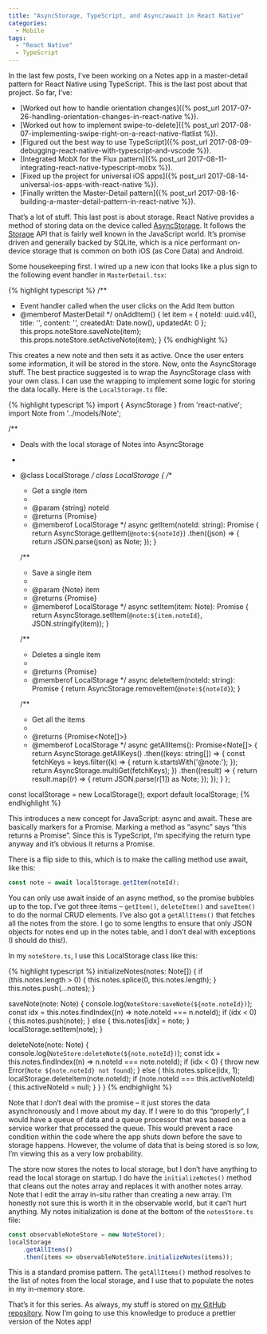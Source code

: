 ```yaml
---
title: "AsyncStorage, TypeScript, and Async/await in React Native"
categories:
  - Mobile
tags:
  - "React Native"
  - TypeScript
---
```


In the last few posts, I’ve been working on a Notes app in a master-detail pattern for React Native using TypeScript. This is the last post about that project. So far, I’ve:

* [Worked out how to handle orientation changes]({% post_url 2017-07-26-handling-orientation-changes-in-react-native %}).
* [Worked out how to implement swipe-to-delete]({% post_url 2017-08-07-implementing-swipe-right-on-a-react-native-flatlist %}).
* [Figured out the best way to use TypeScript]({% post_url 2017-08-09-debugging-react-native-with-typescript-and-vscode %}).
* [Integrated MobX for the Flux pattern]({% post_url 2017-08-11-integrating-react-native-typescript-mobx %}).
* [Fixed up the project for universal iOS apps]({% post_url 2017-08-14-universal-ios-apps-with-react-native %}).
* [Finally written the Master-Detail pattern]({% post_url 2017-08-16-building-a-master-detail-pattern-in-react-native %}).

That’s a lot of stuff. This last post is about storage. React Native provides a method of storing data on the device called [AsyncStorage](https://facebook.github.io/react-native/docs/asyncstorage.html). It follows the [Storage](https://developer.mozilla.org/en-US/docs/Web/API/Storage) API that is fairly well known in the JavaScript world. It’s promise driven and generally backed by SQLite, which is a nice performant on-device storage that is common on both iOS (as Core Data) and Android.

Some housekeeping first. I wired up a new icon that looks like a plus sign to the following event handler in `MasterDetail.tsx`:

{% highlight typescript %}
/**
 * Event handler called when the user clicks on the Add Item button
 * @memberof MasterDetail
 */
onAddItem() {
    let item = {
        noteId: uuid.v4(),
        title: '',
        content: '',
        createdAt: Date.now(),
        updatedAt: 0
    };
    this.props.noteStore.saveNote(item);
    this.props.noteStore.setActiveNote(item);
}
{% endhighlight %}

This creates a new note and then sets it as active. Once the user enters some information, it will be stored in the store. Now, onto the AsyncStorage stuff. The best practice suggested is to wrap the AsyncStorage class with your own class. I can use the wrapping to implement some logic for storing the data locally. Here is the `LocalStorage.ts` file:

{% highlight typescript %}
import { AsyncStorage } from 'react-native';
import Note from '../models/Note';

/**
 * Deals with the local storage of Notes into AsyncStorage
 *
 * @class LocalStorage
 */
class LocalStorage {
    /**
     * Get a single item
     *
     * @param {string} noteId
     * @returns {Promise<Note>}
     * @memberof LocalStorage
     */
    async getItem(noteId: string): Promise<Note> {
        return AsyncStorage.getItem(`@note:${noteId}`)
        .then((json) => {
            return JSON.parse(json) as Note;
        });
    }

    /**
     * Save a single item
     *
     * @param {Note} item
     * @returns {Promise<void>}
     * @memberof LocalStorage
     */
    async setItem(item: Note): Promise<void> {
        return AsyncStorage.setItem(`@note:${item.noteId}`, JSON.stringify(item));
    }

    /**
     * Deletes a single item
     *
     * @returns {Promise<void>}
     * @memberof LocalStorage
     */
    async deleteItem(noteId: string): Promise<void> {
        return AsyncStorage.removeItem(`@note:${noteId}`);
    }

    /**
     * Get all the items
     *
     * @returns {Promise<Note[]>}
     * @memberof LocalStorage
     */
    async getAllItems(): Promise<Note[]> {
        return AsyncStorage.getAllKeys()
        .then((keys: string[]) => {
            const fetchKeys = keys.filter((k) => { return k.startsWith('@note:'); });
            return AsyncStorage.multiGet(fetchKeys);
        })
        .then((result) => {
            return result.map((r) => { return JSON.parse(r[1]) as Note; });
        });
    }
};

const localStorage = new LocalStorage();
export default localStorage;
{% endhighlight %}

This introduces a new concept for JavaScript: async and await. These are basically markers for a Promise. Marking a method as “async” says “this returns a Promise”. Since this is TypeScript, I’m specifying the return type anyway and it’s obvious it returns a Promise.

There is a flip side to this, which is to make the calling method use await, like this:

```typescript
const note = await localStorage.getItem(noteId);
```

You can only use await inside of an async method, so the promise bubbles up to the top. I’ve got three items – `getItem()`, `deleteItem()` and `saveItem()` to do the normal CRUD elements. I’ve also got a `getAllItems()` that fetches all the notes from the store. I go to some lengths to ensure that only JSON objects for notes end up in the notes table, and I don’t deal with exceptions (I should do this!).

In my `noteStore.ts`, I use this LocalStorage class like this:

{% highlight typescript %}
initializeNotes(notes: Note[]) {
    if (this.notes.length > 0) {
        this.notes.splice(0, this.notes.length);
    }
    this.notes.push(...notes);
}

saveNote(note: Note) {
    console.log(`NoteStore:saveNote(${note.noteId})`);
    const idx = this.notes.findIndex((n) => note.noteId === n.noteId);
    if (idx < 0) {
        this.notes.push(note);
    } else {
        this.notes[idx] = note;
    }
    localStorage.setItem(note);
}

deleteNote(note: Note) {
    console.log(`NoteStore:deleteNote(${note.noteId})`);
    const idx = this.notes.findIndex((n) => n.noteId === note.noteId);
    if (idx < 0) {
        throw new Error(`Note ${note.noteId} not found`);
    } else {
        this.notes.splice(idx, 1);
        localStorage.deleteItem(note.noteId);
        if (note.noteId === this.activeNoteId) {
            this.activeNoteId = null;
        }
    }
}
{% endhighlight %}

Note that I don’t deal with the promise – it just stores the data asynchronously and I move about my day. If I were to do this “properly”, I would have a queue of data and a queue processor that was based on a service worker that processed the queue. This would prevent a race condition within the code where the app shuts down before the save to storage happens. However, the volume of data that is being stored is so low, I’m viewing this as a very low probability.

The store now stores the notes to local storage, but I don’t have anything to read the local storage on startup. I do have the `initializeNotes()` method that cleans out the notes array and replaces it with another notes array. Note that I edit the array in-situ rather than creating a new array. I’m honestly not sure this is worth it in the observable world, but it can’t hurt anything. My notes initialization is done at the bottom of the `notesStore.ts` file:

```typescript
const observableNoteStore = new NoteStore();
localStorage
    .getAllItems()
    .then(items => observableNoteStore.initializeNotes(items));
```

This is a standard promise pattern. The `getAllItems()` method resolves to the list of notes from the local storage, and I use that to populate the notes in my in-memory store.

That’s it for this series. As always, my stuff is stored on [my GitHub repository](https://github.com/adrianhall/masterdetailtemplate/tree/20170821). Now I’m going to use this knowledge to produce a prettier version of the Notes app!
